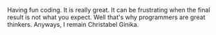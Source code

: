 Having fun coding. It is really great. It can be frustrating when the final result is not what you expect. Well that's why programmers are great thinkers. Anyways, I remain Christabel Ginika.
